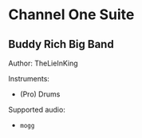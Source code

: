 # Channel One Suite

## Buddy Rich Big Band

Author: TheLieInKing


Instruments:

  * (Pro) Drums

Supported audio:

  * `mogg`

